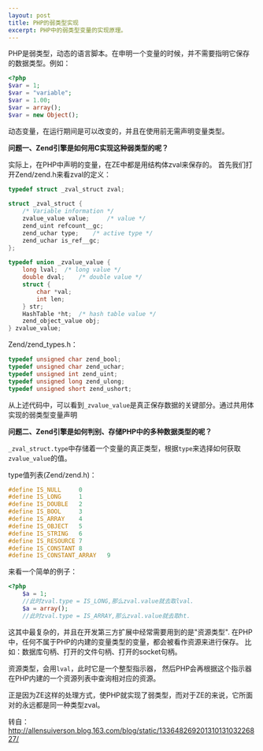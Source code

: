 ```yaml
---
layout: post
title: PHP的弱类型实现
excerpt: PHP中的弱类型变量的实现原理。
---
```


PHP是弱类型，动态的语言脚本。在申明一个变量的时候，并不需要指明它保存的数据类型。例如：

```php
<?php  
$var = 1;  
$var = "variable";  
$var = 1.00;  
$var = array();  
$var = new Object();  
```

动态变量，在运行期间是可以改变的，并且在使用前无需声明变量类型。

**问题一、Zend引擎是如何用C实现这种弱类型的呢？**

实际上，在PHP中声明的变量，在ZE中都是用结构体zval来保存的。
首先我们打开Zend/zend.h来看zval的定义：

```c
typedef struct _zval_struct zval;  
  
struct _zval_struct {  
    /* Variable information */  
    zvalue_value value;     /* value */  
    zend_uint refcount__gc;  
    zend_uchar type;    /* active type */  
    zend_uchar is_ref__gc;  
};  
  
typedef union _zvalue_value {  
    long lval;  /* long value */  
    double dval;    /* double value */  
    struct {  
        char *val;  
        int len;  
    } str;  
    HashTable *ht;  /* hash table value */  
    zend_object_value obj;  
} zvalue_value;  
```
Zend/zend_types.h：

```c
typedef unsigned char zend_bool;  
typedef unsigned char zend_uchar;  
typedef unsigned int zend_uint;  
typedef unsigned long zend_ulong;  
typedef unsigned short zend_ushort;  
```
从上述代码中，可以看到`_zvalue_value`是真正保存数据的关键部分。通过共用体实现的弱类型变量声明

**问题二、Zend引擎是如何判别、存储PHP中的多种数据类型的呢？**

`_zval_struct.type`中存储着一个变量的真正类型，根据`type`来选择如何获取`zvalue_value`的值。

type值列表(Zend/zend.h)：  

```c
#define IS_NULL     0  
#define IS_LONG     1  
#define IS_DOUBLE   2  
#define IS_BOOL     3  
#define IS_ARRAY    4  
#define IS_OBJECT   5  
#define IS_STRING   6  
#define IS_RESOURCE 7  
#define IS_CONSTANT 8  
#define IS_CONSTANT_ARRAY   9  
```
来看一个简单的例子：

```php 
<?php  
    $a = 1;  
    //此时zval.type = IS_LONG,那么zval.value就去取lval.  
    $a = array();  
    //此时zval.type = IS_ARRAY,那么zval.value就去取ht.  
```
这其中最复杂的，并且在开发第三方扩展中经常需要用到的是"资源类型".
在PHP中，任何不属于PHP的内建的变量类型的变量，都会被看作资源来进行保存。
比如：数据库句柄、打开的文件句柄、打开的socket句柄。

资源类型，会用`lval`，此时它是一个整型指示器， 然后PHP会再根据这个指示器在PHP内建的一个资源列表中查询相对应的资源。

正是因为ZE这样的处理方式，使PHP就实现了弱类型，而对于ZE的来说，它所面对的永远都是同一种类型zval。

转自：http://allensuiverson.blog.163.com/blog/static/13364826920131013103226827/

